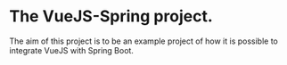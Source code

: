 The VueJS-Spring project.
===============================================

The aim of this project is to be an example project of how it is possible to integrate VueJS with Spring Boot.